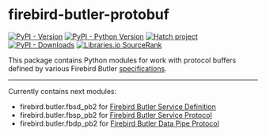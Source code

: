 # firebird-butler-protobuf

[![PyPI - Version](https://img.shields.io/pypi/v/firebird-butler-protobuf.svg)](https://pypi.org/project/firebird-butler-protobuf)
[![PyPI - Python Version](https://img.shields.io/pypi/pyversions/firebird-butler-protobuf.svg)](https://pypi.org/project/firebird-butler-protobuf)
[![Hatch project](https://img.shields.io/badge/%F0%9F%A5%9A-Hatch-4051b5.svg)](https://github.com/pypa/hatch)
[![PyPI - Downloads](https://img.shields.io/pypi/dm/firebird-butler-protobuf)](https://pypi.org/project/firebird-butler-protobuf)
[![Libraries.io SourceRank](https://img.shields.io/librariesio/sourcerank/pypi/firebird-butler-protobuf)](https://libraries.io/pypi/firebird-butler-protobuf)

This package contains Python modules for work with protocol buffers defined by various
Firebird Butler [specifications](https://firebird-butler.readthedocs.io/en/latest/specifications.html).

-----

Currently contains next modules:

- firebird.butler.fbsd_pb2 for [Firebird Butler Service Definition](https://firebird-butler.readthedocs.io/en/latest/rfc/3/FBSD.html)
- firebird.butler.fbsp_pb2 for [Firebird Butler Service Protocol](https://firebird-butler.readthedocs.io/en/latest/rfc/4/FBSP.html)
- firebird.butler.fbdp_pb2 for [Firebird Butler Data Pipe Protocol](https://firebird-butler.readthedocs.io/en/latest/rfc/9/FBDP.html)
